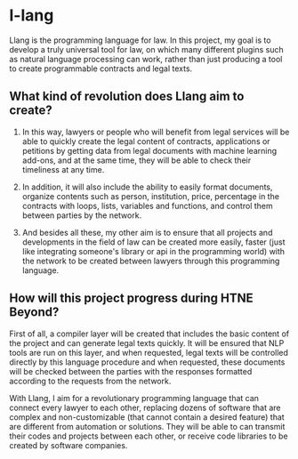 # l-lang
Llang is the programming language for law. In this project, my goal is to develop a truly universal tool for law, 
on which many different plugins such as natural language processing can work, rather than just producing a tool
to create programmable contracts and legal texts.

## What kind of revolution does Llang aim to create?

1. In this way, lawyers or people who will benefit from legal services will be able to quickly 
create the legal content of contracts, applications or petitions by getting data from legal documents with machine learning add-ons,
and at the same time, they will be able to check their timeliness at any time.

2. In addition, it will also include the ability to easily format documents, organize contents such as person, 
institution, price, percentage in the contracts with loops, lists, variables and functions, and control them between 
parties by the network.

3. And besides all these, my other aim is to ensure that all projects and developments in the field of law can be created more easily, 
faster (just like integrating someone's library or api in the programming world) with the network to be created between lawyers
through this programming language.

## How will this project progress during HTNE Beyond?

First of all, a compiler layer will be created that includes the basic content of the project 
and can generate legal texts quickly. It will be ensured that NLP tools are run on this layer, 
and when requested, legal texts will be controlled directly by this language procedure and when 
requested, these documents will be checked between the parties with the responses formatted according to the requests 
from the network.

With Llang, I aim for a revolutionary programming language that can connect every lawyer to each other,
replacing dozens of software that are complex and non-customizable (that cannot contain a desired feature) 
that are different from automation or solutions.  They will be able to can transmit their codes and projects 
between each other, or receive code libraries to be created by software companies.
